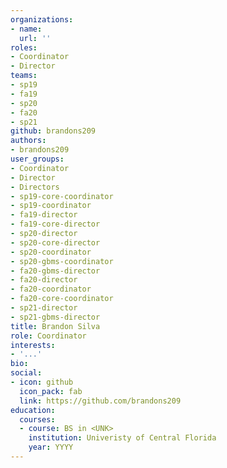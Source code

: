 ```yaml
---
organizations:
- name:
  url: ''
roles:
- Coordinator
- Director
teams:
- sp19
- fa19
- sp20
- fa20
- sp21
github: brandons209
authors:
- brandons209
user_groups:
- Coordinator
- Director
- Directors
- sp19-core-coordinator
- sp19-coordinator
- fa19-director
- fa19-core-director
- sp20-director
- sp20-core-director
- sp20-coordinator
- sp20-gbms-coordinator
- fa20-gbms-director
- fa20-director
- fa20-coordinator
- fa20-core-coordinator
- sp21-director
- sp21-gbms-director
title: Brandon Silva
role: Coordinator
interests:
- '...'
bio:
social:
- icon: github
  icon_pack: fab
  link: https://github.com/brandons209
education:
  courses:
  - course: BS in <UNK>
    institution: Univeristy of Central Florida
    year: YYYY
---
```

